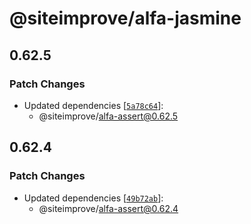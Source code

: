 # @siteimprove/alfa-jasmine

## 0.62.5

### Patch Changes

- Updated dependencies [[`5a78c64`](https://github.com/Siteimprove/alfa-integrations/commit/5a78c64fb319946d82040fc4ca8858e409589e7d)]:
  - @siteimprove/alfa-assert@0.62.5

## 0.62.4

### Patch Changes

- Updated dependencies [[`49b72ab`](https://github.com/Siteimprove/alfa-integrations/commit/49b72abeb00d2b64e88a3f08a96ff254636efaf6)]:
  - @siteimprove/alfa-assert@0.62.4

